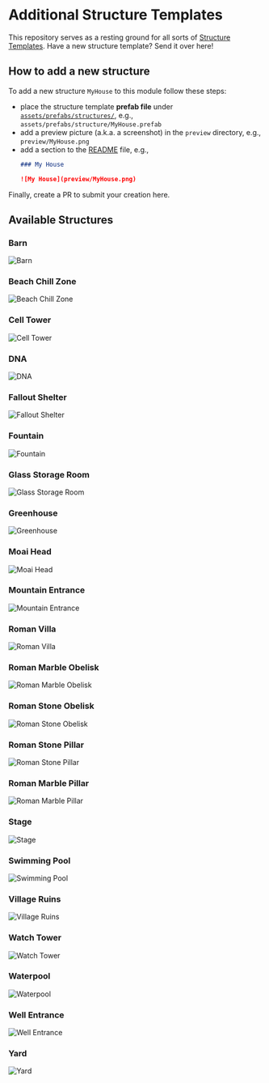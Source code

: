 # Additional Structure Templates

This repository serves as a resting ground for all sorts of [Structure Templates](https://github.com/Terasology/StructureTemplates).
Have a new structure template?
Send it over here!

## How to add a new structure

To add a new structure `MyHouse` to this module follow these steps:

- place the structure template **prefab file** under [`assets/prefabs/structures/`](assets/prefabs/structures/), e.g., `assets/prefabs/structure/MyHouse.prefab`
- add a preview picture (a.k.a. a screenshot) in the `preview` directory, e.g., `preview/MyHouse.png` 
- add a section to the [README](README.md) file, e.g.,
    ```markdown
    ### My House
  
    ![My House](preview/MyHouse.png)
    ```

Finally, create a PR to submit your creation here.

## Available Structures

### Barn
![Barn](preview/Barn.png)

### Beach Chill Zone
![Beach Chill Zone](preview/BeachChillZone.png)

### Cell Tower
![Cell Tower](preview/CellTower.png)

### DNA
![DNA](preview/DNA.png)
### Fallout Shelter
![Fallout Shelter](preview/FalloutShelter.png)

### Fountain
![Fountain](preview/Fountain.png)

### Glass Storage Room
![Glass Storage Room](preview/GlassStorageRoom.png)

### Greenhouse
![Greenhouse](preview/Greenhouse.png)

### Moai Head
![Moai Head](preview/MoaiHead.png)

### Mountain Entrance
![Mountain Entrance](preview/MountainEntrance.jpg)

### Roman Villa
![Roman Villa](preview/RomanVilla.png)

### Roman Marble Obelisk
![Roman Marble Obelisk](preview/RomanObeliskMarble.PNG)

### Roman Stone Obelisk
![Roman Stone Obelisk](preview/RomanObeliskStone.PNG)

### Roman Stone Pillar
![Roman Stone Pillar](preview/RomanPillar.PNG)

### Roman Marble Pillar
![Roman Marble Pillar](preview/RomanPillarMarble.PNG)


### Stage
![Stage](preview/Stage.png)

### Swimming Pool
![Swimming Pool](preview/Swimmingpool.png)

### Village Ruins
![Village Ruins](preview/VillageRuins.png)

### Watch Tower
![Watch Tower](preview/WatchTower.png)

### Waterpool
![Waterpool](preview/Waterpool.png)

### Well Entrance
![Well Entrance](preview/WellEntrance.jpg)

### Yard
![Yard](preview/Yard.png)
